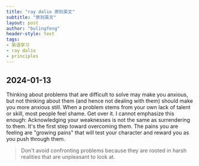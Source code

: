 ```yaml
---
title: "ray dalio 原则英文"
subtitle: "原则英文"
layout: post
author: "bulingfeng"
header-style: text
tags:
- 英语学习
- ray dalio
- principles
---
```


## 2024-01-13

Thinking about problems that are difficult to solve may make you anxious, but not thinking about them (and hence not dealing with them) should make you more anxious still. When a problem stems from your own lack of talent or skill, most people feel shame. Get over it. I cannot emphasize this enough: Acknowledging your weaknesses is not the same as surrendering to them. It's the first step toward overcoming them. The pains you are feeling are "growing pains" that will test your character and reward you as you push through them.

> Don't avoid confronting problems because they are rooted in harsh realities that are unpleasant to look at.